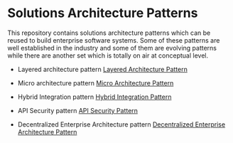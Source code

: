 # Solutions Architecture Patterns
This repository contains solutions architecture patterns which can be reused to build enterprise software systems. Some of these patterns are well established in the industry and some of them are evolving patterns while there are another set which is totally on air at conceptual level. 

- Layered architecture pattern
[Layered Architecture Pattern](Layered-Architecture-Pattern.md)

- Micro architecture pattern
[Micro Architecture Pattern](Micro-Architecture-Pattern.md)

- Hybrid Integration pattern
[Hybrid Integration Pattern](Hybrid-Integration-Pattern.md)

- API Security pattern
[API Security Pattern](API-Security-Pattern.md)

- Decentralized Enterprise Architecture pattern
[Decentralized Enterprise Architecture Pattern](Decentralized-Enterpise-Architecture-Pattern.md)

